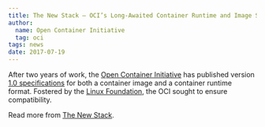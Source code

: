 ```yaml
---
title: The New Stack – OCI’s Long-Awaited Container Runtime and Image Specifications Hit the Streets
author:
  name: Open Container Initiative
  tag: oci
tags: news
date: 2017-07-19
---
```


After two years of work, the [Open Container Initiative](https://opencontainers.org) has published version [1.0 specifications](https://github.com/opencontainers/runtime-spec) for both a container image and a container runtime format. Fostered by the [Linux Foundation](https://www.linuxfoundation.org), the OCI sought to ensure compatibility.

Read more from [The New Stack](https://thenewstack.io/oci-specification-1-0-arrives/).
